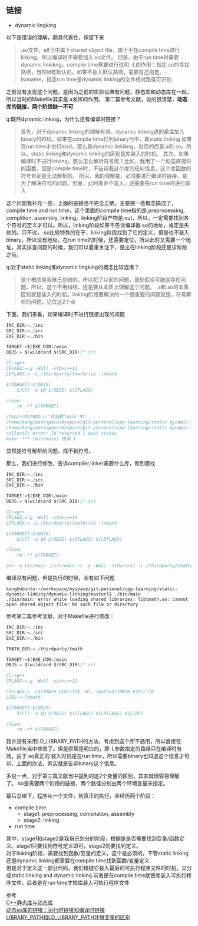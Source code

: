 ## 链接

- dynamic lingking

以下是错误的理解，颇具代表性，保留下来
>.so文件，elf当中属于shared object file，由于不在compile time进行linking，所以编译时不需要加入.so文件。
但是，由于run time时需要dynamic linkikng，compile time需要进行说明
-L的作用：指定.so的寻找路径，当然ld有默认的，如果不放入默认路径，需要自己指定。-lsoname，指定run time是dynamic linking的文件相对路径可识别

之前没有发现这个问题，是因为之前的实验设置有问题，静态库和动态库在一起，所以当时的Makefile其实是.a发挥的作用。
第二篇参考文献，说的很清楚，**动态库的链接，两个阶段缺一不可**

q:既然dynamic linking，为什么还有编译时链接？
>首先，对于dynamic linking的理解有误。dynamic linking说的是库加入binary的时机，如果在compile time打到binary当中，即static linking
如果在run time才进行load，那么是dynamic linkikng，对应的库是.a和.so。所以，static linking和dynamic linking的区别是库装入的时机。
其次，如果编译时不进行linking，那么怎么解析符号呢？比如，我用了一个动态库提供的函数，但是compile time时，不告诉我这个库的任何信息，这个库函数的符号肯定是无法解析的。
所以，我的理解是，必须要进行编译时链接，是为了解决符号的问题。但是，此时库并不装入，还需要在run time时进行装入

这个问题我补充一些，上面的链接也不完全正确。主要把一些概念搞混了，compile time and run time，这个里面的compile time指的是,preprocessing, complition, assembly, linking。linking阶段产物是.out，所以，一定需要找到各个符号的定义才可以。所以，linking阶段如果不告诉编译器.so的地址，肯定是失败的。只不过，.so比较特殊的在于，linking阶段找到了它的定义，但是也不装入binary，所以没有地址。在run time的时候，还需要定位，所以此时又需要一个地址。其实排查问题的时候，我们可以着重关注下，是出在linking阶段还是该阶段之前。

q:对于static linking和dynamic lingking的概念比较混淆？
>这个概念是我自己总结的，所以犯了以前的问题，基础假设可能就存在问题。所以，这个不用纠结，还是要从本质上理解这个问题。
.a和.so的本质区别就是装入的时机。linking阶段要解决的一个很重要的问题就是，符号解析的问题。记住这2个点

下面，我们来看，如果编译时不进行链接出现的问题

```c
INC_DIR:=./inc
SRC_DIR:=./src
EXE_DIR:=./bin

TARGET:=$(EXE_DIR)/main
OBJS:= $(wildcard $(SRC_DIR)/*.cc)

CC:=g++
CFLAGS:=-g -Wall -std=c++11
LDFLAGS:= -L./thirdparty/tmath/lib -ltmath

$(TARGET):$(OBJS)
	$(CC) -o $@ $(OBJS) $(CFLAGS)

clean:
	rm -rf $(TARGET)

/tmp/ccMVlBQO.o：在函数‘main’中：
/home/kang/workspace/myspace/git-personal/cpp-learning/static-dynamic-linking/dynamic-linking/./src/main.cc:8：对‘TAdd(int, int)’未定义的引用
/home/kang/workspace/myspace/git-personal/cpp-learning/static-dynamic-linking/dynamic-linking/./src/main.cc:11：对‘TMinus(int, int)’未定义的引用
collect2: error: ld returned 1 exit status
make: *** [bin/main] 错误 1
```

显然是符号解析的问题，找不到符号。

那么，我们进行修改，告诉compiler,linker需要什么库，和到哪找

```c
INC_DIR:=./inc
SRC_DIR:=./src
EXE_DIR:=./bin

TARGET:=$(EXE_DIR)/main
OBJS:= $(wildcard $(SRC_DIR)/*.cc)

CC:=g++
CFLAGS:=-g -Wall -std=c++11
LDFLAGS:= -L./thirdparty/tmath/lib -ltmath

$(TARGET):$(OBJS)
	$(CC) -o $@ $(OBJS) $(CFLAGS) $(LDFLAGS)

clean:
	rm -rf $(TARGET)

g++ -o bin/main ./src/main.cc -g -Wall -std=c++11 -L./thirdparty/tmath/lib -ltmath
```
编译没有问题，但是执行的时候，会有如下问题
```
kang@ubuntu:~/workspace/myspace/git-personal/cpp-learning/static-dynamic-linking/dynamic-linking(master)$ ./bin/main 
./bin/main: error while loading shared libraries: libtmath.so: cannot open shared object file: No such file or directory
```

参考第二篇参考文献，对于Makefile进行修改：

```c
INC_DIR:=./inc
SRC_DIR:=./src
EXE_DIR:=./bin

TMATH_DIR:=./thirdparty/tmath

TARGET:=$(EXE_DIR)/main
OBJS:= $(wildcard $(SRC_DIR)/*.cc)

CC:=g++
CFLAGS:=-g -Wall -std=c++11

LDFLAGS:= -L$(TMATH_DIR)/lib -Wl,-rpath=$(TMATH_DIR)/lib
LIBS:=-ltmath

$(TARGET):$(OBJS)
	$(CC) -o $@ $(OBJS) $(CFLAGS) $(LDFLAGS) $(LIBS)

clean:
	rm -rf $(TARGET)
```
我并没有采用LD_LIBRARY_PATH的方法，考虑到这个库不通用，所以直接在Makefile当中修改了。但是原理是明白的，即-L参数指定的路径只在编译时有效，由于.so真正的
装入时机是在run time，所以需要binary也知道这个信息才可以，上面的办法，其实就是告诉binary这个信息。

多说一点，对于第三篇文献当中提到的这2个变量的区别，其实就很容易理解了。.so是需要两个阶段的链接，两个路径分别由两个环境变量来指定。

最后总结下，程序从一个文件，到真正的执行，会经历两个阶段：
- compile time
    - stage1: preprocessing, compilation, assembly
    - stage2: linking
- run time

其中，stage1和stage2是我自己划分的阶段，根据是是否需要找到变量/函数定义。stage1只要找到符号定义即可，stage2则要找到定义。<br>
对于linking阶段，需要找到函数/变量的定义，这个是必须的，不管static linking还是dynamic linking都需要在compile time找到函数/变量定义.<br>
但是对于定义这一部分代码，我们根据它装入最后的可执行程序文件的时机，又分成static linking and dynamic linking.前者是在compile time就把库装入可执行程序文件，后者是在run time才把库装入可执行程序文件

参考<br>
[C++静态库与动态库](https://www.cnblogs.com/skynet/p/3372855.html)<br>
[动态so库的链接：运行时链接和编译时链接](https://blog.csdn.net/u012247418/article/details/79729274)<br>
[LIBRARY_PATH和LD_LIBRARY_PATH环境变量的区别](https://www.cnblogs.com/panfeng412/archive/2011/10/20/library_path-and-ld_library_path.html)
